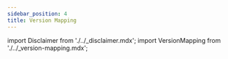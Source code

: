 ```yaml
---
sidebar_position: 4
title: Version Mapping
---
```


import Disclaimer from './../\_disclaimer.mdx';
import VersionMapping from './../\_version-mapping.mdx';

<Disclaimer />

<VersionMapping />
